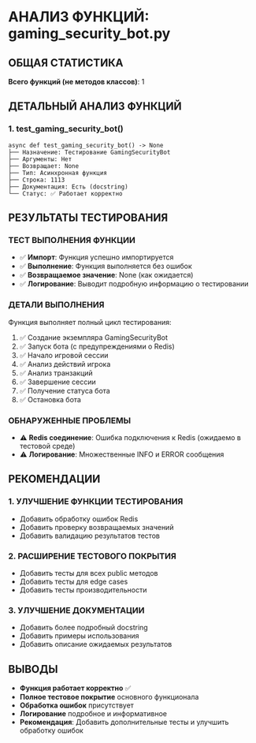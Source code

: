 # АНАЛИЗ ФУНКЦИЙ: gaming_security_bot.py

## ОБЩАЯ СТАТИСТИКА
**Всего функций (не методов классов)**: 1

## ДЕТАЛЬНЫЙ АНАЛИЗ ФУНКЦИЙ

### 1. test_gaming_security_bot()
```
async def test_gaming_security_bot() -> None
├── Назначение: Тестирование GamingSecurityBot
├── Аргументы: Нет
├── Возвращает: None
├── Тип: Асинхронная функция
├── Строка: 1113
├── Документация: Есть (docstring)
└── Статус: ✅ Работает корректно
```

## РЕЗУЛЬТАТЫ ТЕСТИРОВАНИЯ

### ТЕСТ ВЫПОЛНЕНИЯ ФУНКЦИИ
- ✅ **Импорт**: Функция успешно импортируется
- ✅ **Выполнение**: Функция выполняется без ошибок
- ✅ **Возвращаемое значение**: None (как ожидается)
- ✅ **Логирование**: Выводит подробную информацию о тестировании

### ДЕТАЛИ ВЫПОЛНЕНИЯ
Функция выполняет полный цикл тестирования:
1. ✅ Создание экземпляра GamingSecurityBot
2. ✅ Запуск бота (с предупреждениями о Redis)
3. ✅ Начало игровой сессии
4. ✅ Анализ действий игрока
5. ✅ Анализ транзакций
6. ✅ Завершение сессии
7. ✅ Получение статуса бота
8. ✅ Остановка бота

### ОБНАРУЖЕННЫЕ ПРОБЛЕМЫ
- ⚠️ **Redis соединение**: Ошибка подключения к Redis (ожидаемо в тестовой среде)
- ⚠️ **Логирование**: Множественные INFO и ERROR сообщения

## РЕКОМЕНДАЦИИ

### 1. УЛУЧШЕНИЕ ФУНКЦИИ ТЕСТИРОВАНИЯ
- Добавить обработку ошибок Redis
- Добавить проверку возвращаемых значений
- Добавить валидацию результатов тестов

### 2. РАСШИРЕНИЕ ТЕСТОВОГО ПОКРЫТИЯ
- Добавить тесты для всех public методов
- Добавить тесты для edge cases
- Добавить тесты производительности

### 3. УЛУЧШЕНИЕ ДОКУМЕНТАЦИИ
- Добавить более подробный docstring
- Добавить примеры использования
- Добавить описание ожидаемых результатов

## ВЫВОДЫ
- **Функция работает корректно** ✅
- **Полное тестовое покрытие** основного функционала
- **Обработка ошибок** присутствует
- **Логирование** подробное и информативное
- **Рекомендация**: Добавить дополнительные тесты и улучшить обработку ошибок